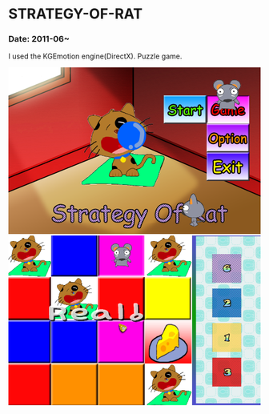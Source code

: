 STRATEGY-OF-RAT
===
### Date: 2011-06~
I used the KGEmotion engine(DirectX).
Puzzle game.

![screenshot1](./1.png)
![screenshot1](./2.png)

